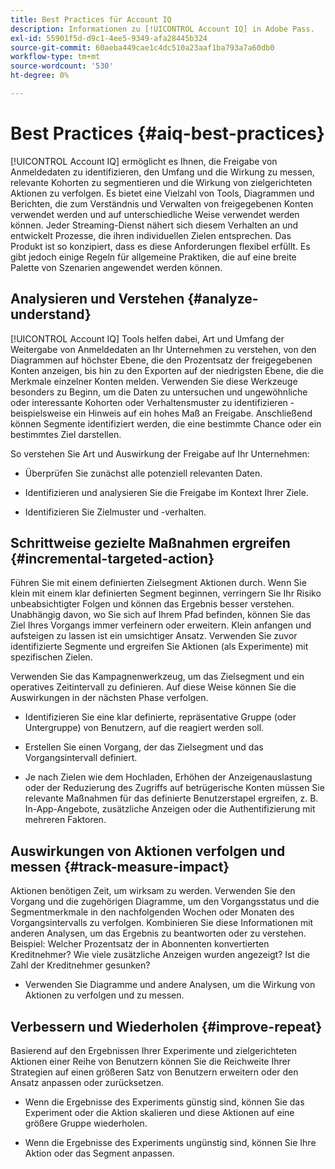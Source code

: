 ```yaml
---
title: Best Practices für Account IQ
description: Informationen zu [!UICONTROL Account IQ] in Adobe Pass.
exl-id: 55901f5d-d9c1-4ee5-9349-afa28445b324
source-git-commit: 60aeba449cae1c4dc510a23aaf1ba793a7a60db0
workflow-type: tm+mt
source-wordcount: '530'
ht-degree: 0%

---
```


# Best Practices {#aiq-best-practices}

[!UICONTROL Account IQ] ermöglicht es Ihnen, die Freigabe von Anmeldedaten zu identifizieren, den Umfang und die Wirkung zu messen, relevante Kohorten zu segmentieren und die Wirkung von zielgerichteten Aktionen zu verfolgen. Es bietet eine Vielzahl von Tools, Diagrammen und Berichten, die zum Verständnis und Verwalten von freigegebenen Konten verwendet werden und auf unterschiedliche Weise verwendet werden können. Jeder Streaming-Dienst nähert sich diesem Verhalten an und entwickelt Prozesse, die ihren individuellen Zielen entsprechen. Das Produkt ist so konzipiert, dass es diese Anforderungen flexibel erfüllt.  Es gibt jedoch einige Regeln für allgemeine Praktiken, die auf eine breite Palette von Szenarien angewendet werden können.

## Analysieren und Verstehen {#analyze-understand}

[!UICONTROL Account IQ] Tools helfen dabei, Art und Umfang der Weitergabe von Anmeldedaten an Ihr Unternehmen zu verstehen, von den Diagrammen auf höchster Ebene, die den Prozentsatz der freigegebenen Konten anzeigen, bis hin zu den Exporten auf der niedrigsten Ebene, die die Merkmale einzelner Konten melden. Verwenden Sie diese Werkzeuge besonders zu Beginn, um die Daten zu untersuchen und ungewöhnliche oder interessante Kohorten oder Verhaltensmuster zu identifizieren - beispielsweise ein Hinweis auf ein hohes Maß an Freigabe. Anschließend können Segmente identifiziert werden, die eine bestimmte Chance oder ein bestimmtes Ziel darstellen.

So verstehen Sie Art und Auswirkung der Freigabe auf Ihr Unternehmen:

* Überprüfen Sie zunächst alle potenziell relevanten Daten.

* Identifizieren und analysieren Sie die Freigabe im Kontext Ihrer Ziele.

* Identifizieren Sie Zielmuster und -verhalten.

## Schrittweise gezielte Maßnahmen ergreifen {#incremental-targeted-action}

Führen Sie mit einem definierten Zielsegment Aktionen durch. Wenn Sie klein mit einem klar definierten Segment beginnen, verringern Sie Ihr Risiko unbeabsichtigter Folgen und können das Ergebnis besser verstehen. Unabhängig davon, wo Sie sich auf Ihrem Pfad befinden, können Sie das Ziel Ihres Vorgangs immer verfeinern oder erweitern.
Klein anfangen und aufsteigen zu lassen ist ein umsichtiger Ansatz. Verwenden Sie zuvor identifizierte Segmente und ergreifen Sie Aktionen (als Experimente) mit spezifischen Zielen.

Verwenden Sie das Kampagnenwerkzeug, um das Zielsegment und ein operatives Zeitintervall zu definieren. Auf diese Weise können Sie die Auswirkungen in der nächsten Phase verfolgen.

* Identifizieren Sie eine klar definierte, repräsentative Gruppe (oder Untergruppe) von Benutzern, auf die reagiert werden soll.

* Erstellen Sie einen Vorgang, der das Zielsegment und das Vorgangsintervall definiert.

* Je nach Zielen wie dem Hochladen, Erhöhen der Anzeigenauslastung oder der Reduzierung des Zugriffs auf betrügerische Konten müssen Sie relevante Maßnahmen für das definierte Benutzerstapel ergreifen, z. B. In-App-Angebote, zusätzliche Anzeigen oder die Authentifizierung mit mehreren Faktoren.

<!--If necessary, gauge the affect [by measuring the impact of actions taken](#track-measure-impact).-->

## Auswirkungen von Aktionen verfolgen und messen {#track-measure-impact}

Aktionen benötigen Zeit, um wirksam zu werden. Verwenden Sie den Vorgang und die zugehörigen Diagramme, um den Vorgangsstatus und die Segmentmerkmale in den nachfolgenden Wochen oder Monaten des Vorgangsintervalls zu verfolgen. Kombinieren Sie diese Informationen mit anderen Analysen, um das Ergebnis zu beantworten oder zu verstehen. Beispiel: Welcher Prozentsatz der in Abonnenten konvertierten Kreditnehmer? Wie viele zusätzliche Anzeigen wurden angezeigt? Ist die Zahl der Kreditnehmer gesunken?

* Verwenden Sie Diagramme und andere Analysen, um die Wirkung von Aktionen zu verfolgen und zu messen.

## Verbessern und Wiederholen {#improve-repeat}

Basierend auf den Ergebnissen Ihrer Experimente und zielgerichteten Aktionen einer Reihe von Benutzern können Sie die Reichweite Ihrer Strategien auf einen größeren Satz von Benutzern erweitern oder den Ansatz anpassen oder zurücksetzen.

* Wenn die Ergebnisse des Experiments günstig sind, können Sie das Experiment oder die Aktion skalieren und diese Aktionen auf eine größere Gruppe wiederholen.

* Wenn die Ergebnisse des Experiments ungünstig sind, können Sie Ihre Aktion oder das Segment anpassen.



